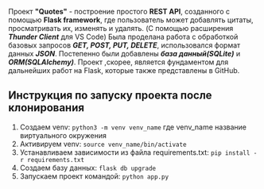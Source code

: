 Проект **"Quotes"** - построение простого **REST API**, созданного с помощью **Flask framework**, где пользователь может добавлять цитаты, просматривать их, изменять и удалять. 
(C помощью расширения ***Thunder Client*** для VS Code) Была проделана работа с обработкой базовых запросов ***GET, POST, PUT, DELETE***, использовался формат данных ***JSON***. Постепенно были добавлены ***база данный(SQLite)*** и ***ORM(SQLAlchemy)***. 
Проект ,скорее, является фундаментом для дальнейших работ на Flask, которые также представлены в GitHub.


## Инструкция по запуску проекта после клонирования

1. Создаем venv: `python3 -m venv venv_name`
где venv_name название виртуального окружения
2. Активируем venv: `source venv_name/bin/activate`
3. Устанавливаем зависимости из файла requirements.txt: `pip install -r requirements.txt`
4. Создаем базу данных: `flask db upgrade`
5. Запускаем проект командой: `python app.py`